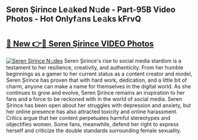 ## Seren Şirince Le𝚊ked N𝚞de - Part-95B Video Photos - Hot Onlyf𝚊ns Le𝚊ks kFrvQ

# <h2><a href="http://ab5357.deff.icu/?id=Seren+%c5%9eirince">🔗 New 👉🔴 Seren Şirince VIDEO Photos</a></h2>

[![Seren Şirince N𝚞des](https://i.imgur.com/rIISA9y.gif)](http://ab5357.deff.icu/?id=Seren+%c5%9eirince)
Seren Şirince's rise to social media stardom is a testament to her resilience, creativity, and authenticity. From her humble beginnings as a gamer to her current status as a content creator and model, Seren Şirince has proven that with hard work, dedication, and a little bit of charm, anyone can make a name for themselves in the digital world. As she continues to grow and evolve, Seren Şirince remains an inspiration to her fans and a force to be reckoned with in the world of social media. Seren Şirince has been open about her struggles with depression and anxiety, but her online presence has also attracted toxicity and online harassment. Critics argue that her content perpetuates harmful stereotypes and objectifies women. Some fans, meanwhile, defend her right to express herself and criticize the double standards surrounding female sexuality.
